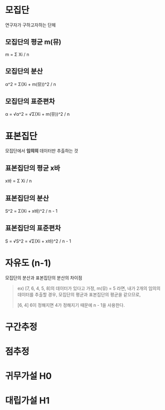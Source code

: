 # 모집단
연구자가 구하고자하는 단체

## 모집단의 평균 m(뮤)
m = Σ Xi / n

## 모집단의 분산
α^2 = Σ(Xi + m(뮤))^2 / n

## 모집단의 표준편차
α = √α^2 = √Σ(Xi + m(뮤))^2 / n

# 표본집단
모집단에서 **임의의** 데이터만 추출하는 것

## 표본집단의 평균 x바
x바 = Σ Xi / n

## 표본집단의 분산
S^2 = Σ(Xi + x바)^2 / n - 1

## 표본집단의 표준편차
S = √S^2 = √Σ(Xi + x바)^2 / n - 1

# 자유도 (n-1)
모집단의 분산과 표본집단의 분산의 차이점

> ex) [7, 6, 4, 5, 8]의 데이터가 있다고 가정, m(뮤) = 5 라면, 내가 2개의 임의의 데이터를 추출할 경우, 모집단의 평균과 표본집단의 평균을 같으므로,
>
> [6, 4] 6이 정해지면 4가 정해지기 때문에 n - 1을 사용한다.

# 구간추정

# 점추정

# 귀무가설 H0



# 대립가설 H1
